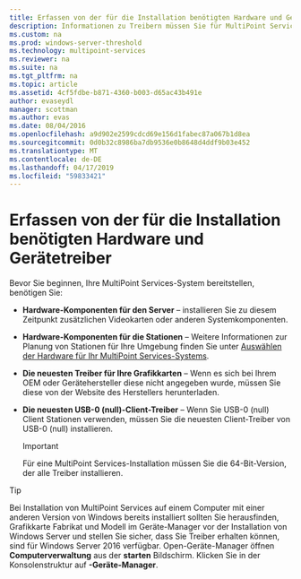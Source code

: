 ```yaml
---
title: Erfassen von der für die Installation benötigten Hardware und Gerätetreiber
description: Informationen zu Treibern müssen Sie für MultiPoint Services installieren
ms.custom: na
ms.prod: windows-server-threshold
ms.technology: multipoint-services
ms.reviewer: na
ms.suite: na
ms.tgt_pltfrm: na
ms.topic: article
ms.assetid: 4cf5fdbe-b871-4360-b003-d65ac43b491e
author: evaseydl
manager: scottman
ms.author: evas
ms.date: 08/04/2016
ms.openlocfilehash: a9d902e2599cdcd69e156d1fabec87a067b1d8ea
ms.sourcegitcommit: 0d0b32c8986ba7db9536e0b8648d4ddf9b03e452
ms.translationtype: MT
ms.contentlocale: de-DE
ms.lasthandoff: 04/17/2019
ms.locfileid: "59833421"
---
```

# <a name="collect-hardware-and-device-drivers-needed-for-the-installation"></a>Erfassen von der für die Installation benötigten Hardware und Gerätetreiber
Bevor Sie beginnen, Ihre MultiPoint Services-System bereitstellen, benötigen Sie:  
  
-   **Hardware-Komponenten für den Server** – installieren Sie zu diesem Zeitpunkt zusätzlichen Videokarten oder anderen Systemkomponenten.  
  
-   **Hardware-Komponenten für die Stationen** – Weitere Informationen zur Planung von Stationen für Ihre Umgebung finden Sie unter [Auswählen der Hardware für Ihr MultiPoint Services-Systems](Selecting-Hardware-for-Your-MultiPoint-services-System.md).
-   **Die neuesten Treiber für Ihre Grafikkarten** – Wenn es sich bei Ihrem OEM oder Gerätehersteller diese nicht angegeben wurde, müssen Sie diese von der Website des Herstellers herunterladen.  
  
-   **Die neuesten USB-0 (null)-Client-Treiber** – Wenn Sie USB-0 (null) Client Stationen verwenden, müssen Sie die neuesten Client-Treiber von USB-0 (null) installieren.  
  
    > [!IMPORTANT]  
    > Für eine MultiPoint Services-Installation müssen Sie die 64-Bit-Version, der alle Treiber installieren.  
  
> [!TIP]  
> Bei Installation von MultiPoint Services auf einem Computer mit einer anderen Version von Windows bereits installiert sollten Sie herausfinden, Grafikkarte Fabrikat und Modell im Geräte-Manager vor der Installation von Windows Server und stellen Sie sicher, dass Sie Treiber erhalten können, sind für Windows Server 2016 verfügbar. Open-Geräte-Manager öffnen **Computerverwaltung** aus der **starten** Bildschirm. Klicken Sie in der Konsolenstruktur auf **-Geräte-Manager**.